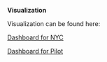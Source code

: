 **Visualization**

Visualization can be found here: 

[Dashboard for NYC](https://public.tableau.com/app/profile/zeynep6459/viz/FTT_Aisle_NYC/NYC)

[Dashboard for Pilot](https://public.tableau.com/app/profile/zeynep6459/viz/FTT_Aisle_Pilot/PILOT)
